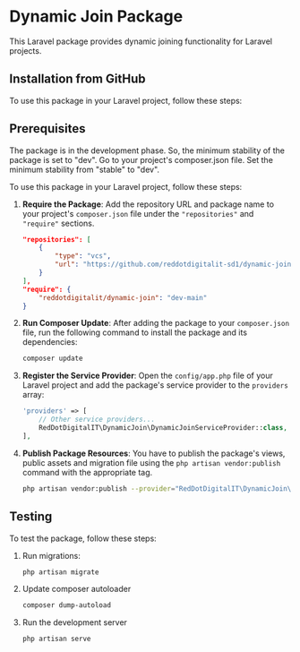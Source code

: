 # Dynamic Join Package

This Laravel package provides dynamic joining functionality for Laravel projects.

## Installation from GitHub

To use this package in your Laravel project, follow these steps:

## Prerequisites
The package is in the development phase. So, the minimum stability of the package is set to "dev". Go to your project's composer.json file. Set the minimum stability from "stable" to "dev".

To use this package in your Laravel project, follow these steps:

1. **Require the Package**: Add the repository URL and package name to your project's `composer.json` file under the `"repositories"` and `"require"` sections.

    ```json
    "repositories": [
        {
            "type": "vcs",
            "url": "https://github.com/reddotdigitalit-sd1/dynamic-join-package"
        }
    ],
    "require": {
        "reddotdigitalit/dynamic-join": "dev-main"
    }
    ```

2. **Run Composer Update**: After adding the package to your `composer.json` file, run the following command to install the package and its dependencies:

    ```bash
    composer update
    ```

3. **Register the Service Provider**: Open the `config/app.php` file of your Laravel project and add the package's service provider to the `providers` array:

    ```php
    'providers' => [
        // Other service providers...
        RedDotDigitalIT\DynamicJoin\DynamicJoinServiceProvider::class,
    ],
    ```

4. **Publish Package Resources**: You have to publish the package's views, public assets and migration file using the `php artisan vendor:publish` command with the appropriate tag.

      ```bash
      php artisan vendor:publish --provider="RedDotDigitalIT\DynamicJoin\DynamicJoinServiceProvider"
      ```
## Testing

To test the package, follow these steps:

1. Run migrations: 
   ```bash
   php artisan migrate
2. Update composer autoloader
   ```bash
   composer dump-autoload
3. Run the development server
   ```bash
   php artisan serve
